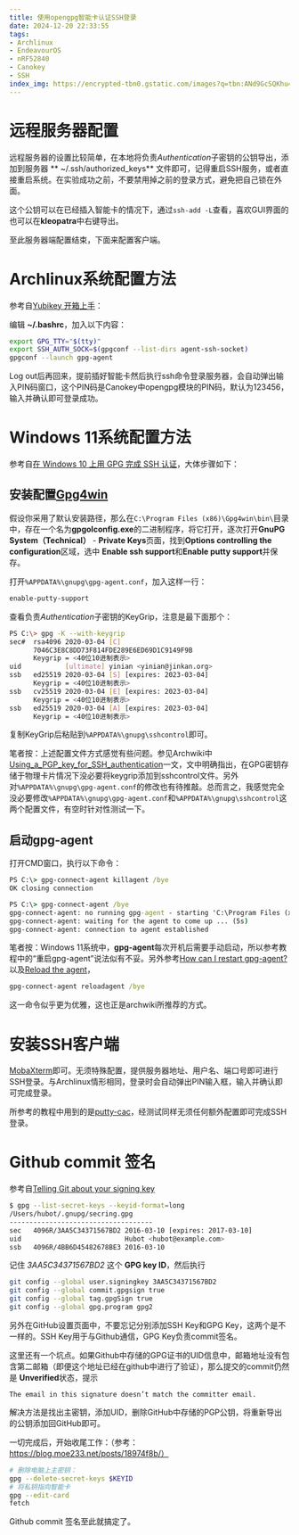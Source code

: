 ```yaml
---
title: 使用opengpg智能卡认证SSH登录
date: 2024-12-20 22:33:55
tags:
- Archlinux
- EndeavourOS
- nRF52840
- Canokey
- SSH
index_img: https://encrypted-tbn0.gstatic.com/images?q=tbn:ANd9GcSQKhu4nmsbK_PpR5Q7JcpLj-KOvqdWmjXLMsJa5ed0UHavCc2vd-s_0E7dI7BtYCvj_w&usqp=CAU
---
```

# 远程服务器配置
远程服务器的设置比较简单，在本地将负责*Authentication*子密钥的公钥导出，添加到服务器 ** ~/.ssh/authorized_keys** 文件即可，记得重启SSH服务，或者直接重启系统。在实验成功之前，不要禁用掉之前的登录方式，避免把自己锁在外面。

这个公钥可以在已经插入智能卡的情况下，通过`ssh-add -L`查看，喜欢GUI界面的也可以在**kleopatra**中右键导出。

至此服务器端配置结束，下面来配置客户端。
# Archlinux系统配置方法
参考自[Yubikey 开箱上手](https://www.kxxt.dev/blog/yubikey-oobe/)：

编辑 **~/.bashrc**，加入以下内容：
```bash
export GPG_TTY="$(tty)"
export SSH_AUTH_SOCK=$(gpgconf --list-dirs agent-ssh-socket)
gpgconf --launch gpg-agent
```
Log out后再回来，提前插好智能卡然后执行ssh命令登录服务器，会自动弹出输入PIN码窗口，这个PIN码是Canokey中opengpg模块的PIN码，默认为123456，输入并确认即可登录成功。

# Windows 11系统配置方法
参考自[在 Windows 10 上用 GPG 完成 SSH 认证](https://lab.jinkan.org/2021/08/01/using-gpg-for-ssh-authentication-on-windows-10/)，大体步骤如下：
## 安装配置[Gpg4win](https://www.gpg4win.org/download.html)
假设你采用了默认安装路径，那么在`C:\Program Files (x86)\Gpg4win\bin\`目录中，存在一个名为**gpgolconfig.exe**的二进制程序，将它打开，逐次打开**GnuPG System（Technical）** - **Private Keys**页面，找到**Options controlling the configuration**区域，选中 **Enable ssh support**和**Enable putty support**并保存。

打开`%APPDATA%\gnupg\gpg-agent.conf`，加入这样一行：
```bash
enable-putty-support
```
查看负责*Authentication*子密钥的KeyGrip，注意是最下面那个：
```bash
PS C:\> gpg -K --with-keygrip
sec#  rsa4096 2020-03-04 [C]
      7046C3E8C8DD73F814FDE289E6ED69D1C9149F9B
      Keygrip = <40位10进制表示>
uid           [ultimate] yinian <yinian@jinkan.org>
ssb   ed25519 2020-03-04 [S] [expires: 2023-03-04]
      Keygrip = <40位10进制表示>
ssb   cv25519 2020-03-04 [E] [expires: 2023-03-04]
      Keygrip = <40位10进制表示>
ssb   ed25519 2020-03-04 [A] [expires: 2023-03-04]
      Keygrip = <40位10进制表示>
```
复制KeyGrip后粘贴到`%APPDATA%\gnupg\sshcontrol`即可。

笔者按：上述配置文件方式感觉有些问题。参见Archwiki中[Using_a_PGP_key_for_SSH_authentication](https://wiki.archlinux.org/title/GnuPG#Using_a_PGP_key_for_SSH_authentication)一文，文中明确指出，在GPG密钥存储于物理卡片情况下没必要将keygrip添加到sshcontrol文件。另外对`%APPDATA%\gnupg\gpg-agent.conf`的修改也有待推敲。总而言之，我感觉完全没必要修改`%APPDATA%\gnupg\gpg-agent.conf`和`%APPDATA%\gnupg\sshcontrol`这两个配置文件，有空时针对性测试一下。
## 启动gpg-agent
打开CMD窗口，执行以下命令：
```cmd
PS C:\> gpg-connect-agent killagent /bye
OK closing connection

PS C:\> gpg-connect-agent /bye
gpg-connect-agent: no running gpg-agent - starting 'C:\Program Files (x86)\Gpg4win\..\GnuPG\bin\gpg-agent.exe'
gpg-connect-agent: waiting for the agent to come up ... (5s)
gpg-connect-agent: connection to agent established
```

笔者按：Windows 11系统中，**gpg-agent**每次开机后需要手动启动，所以参考教程中的“重启gpg-agent”说法似有不妥。另外参考[How can I restart gpg-agent?](https://superuser.com/questions/1075404/how-can-i-restart-gpg-agent)以及[Reload the agent](https://wiki.archlinux.org/title/GnuPG#Reload_the_agent)，
```cmd
gpg-connect-agent reloadagent /bye
```
这一命令似乎更为优雅，这也正是archwiki所推荐的方式。
# 安装SSH客户端
[MobaXterm](https://mobaxterm.mobatek.net/)即可。无须特殊配置，提供服务器地址、用户名、端口号即可进行SSH登录。与Archlinux情形相同，登录时会自动弹出PIN输入框，输入并确认即可完成登录。

所参考的教程中用到的是[putty-cac](https://github.com/NoMoreFood/putty-cac)，经测试同样无须任何额外配置即可完成SSH登录。
# Github commit 签名
参考自[Telling Git about your signing key](https://docs.github.com/en/authentication/managing-commit-signature-verification/telling-git-about-your-signing-key)
```bash
$ gpg --list-secret-keys --keyid-format=long
/Users/hubot/.gnupg/secring.gpg
------------------------------------
sec   4096R/3AA5C34371567BD2 2016-03-10 [expires: 2017-03-10]
uid                          Hubot <hubot@example.com>
ssb   4096R/4BB6D45482678BE3 2016-03-10
```
记住 *3AA5C34371567BD2* 这个 **GPG key ID**，然后执行
```bash
git config --global user.signingkey 3AA5C34371567BD2
git config --global commit.gpgsign true
git config --global tag.gpgSign true
git config --global gpg.program gpg2
```
另外在GitHub设置页面中，不要忘记分别添加SSH Key和GPG Key，这两个是不一样的。SSH Key用于与Github通信，GPG Key负责commit签名。

这里还有一个坑点。如果Github中存储的GPG证书的UID信息中，邮箱地址没有包含第二邮箱（即便这个地址已经在github中进行了验证），那么提交的commit仍然是 **Unverified**状态，提示

    The email in this signature doesn’t match the committer email.
    
解决方法是找出主密钥，添加UID，删除GitHub中存储的PGP公钥，将重新导出的公钥添加回GitHub即可。

一切完成后，开始收尾工作：（参考：https://blog.moe233.net/posts/18974f8b/）

```bash
# 删除电脑上主密钥：
gpg --delete-secret-keys $KEYID
# 将私钥指向智能卡
gpg --edit-card
fetch
```
Github commit 签名至此就搞定了。
